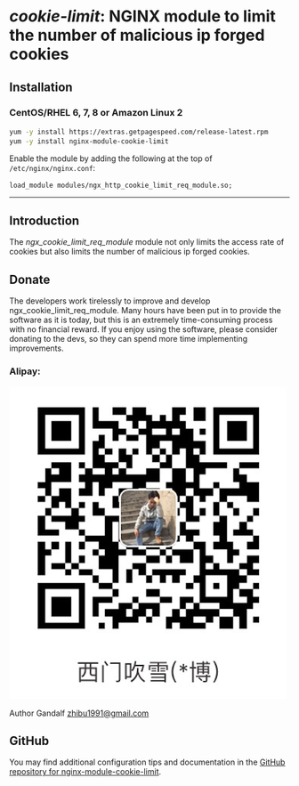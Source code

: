 # _cookie-limit_: NGINX module to limit the number of malicious ip forged cookies


## Installation

### CentOS/RHEL 6, 7, 8 or Amazon Linux 2

```bash
yum -y install https://extras.getpagespeed.com/release-latest.rpm
yum -y install nginx-module-cookie-limit
```

Enable the module by adding the following at the top of `/etc/nginx/nginx.conf`:

    load_module modules/ngx_http_cookie_limit_req_module.so;

<hr />

## Introduction

The *ngx\_cookie\_limit\_req\_module* module not only limits the access
rate of cookies but also limits the number of malicious ip forged
cookies.

## Donate

The developers work tirelessly to improve and develop
ngx\_cookie\_limit\_req\_module. Many hours have been put in to provide
the software as it is today, but this is an extremely time-consuming
process with no financial reward. If you enjoy using the software,
please consider donating to the devs, so they can spend more time
implementing improvements.

### Alipay:

![Alipay](https://github.com/limithit/shellcode/blob/master/alipay.png)

Author Gandalf <zhibu1991@gmail.com>

## GitHub

You may find additional configuration tips and documentation in the [GitHub repository for 
nginx-module-cookie-limit](https://github.com/limithit/ngx_cookie_limit_req_module).
